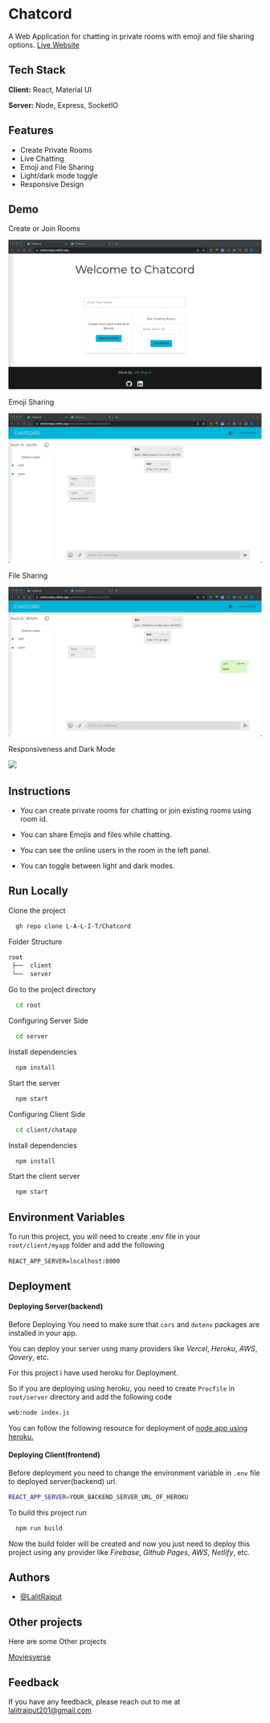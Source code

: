 # Chatcord

A Web Application for chatting in private rooms with emoji and file sharing options. [Live Website](https://chatcordapp.netlify.app/)

## Tech Stack

**Client:** React, Material UI

**Server:** Node, Express, SocketIO

## Features

- Create Private Rooms
- Live Chatting
- Emoji and File Sharing
- Light/dark mode toggle
- Responsive Design

## Demo

Create or Join Rooms

![](./Demo/Create_or_Join_Room.gif)

Emoji Sharing

![](./Demo/Emoji.gif)

File Sharing

![](./Demo/File_Sharing.gif)

Responsiveness and Dark Mode

![](./Demo/Dark_Mode.gif)

## Instructions

- You can create private rooms for chatting or join existing rooms using room id.

- You can share Emojis and files while chatting.

- You can see the online users in the room in the left panel.

- You can toggle between light and dark modes.

## Run Locally

Clone the project

```bash
  gh repo clone L-A-L-I-T/Chatcord
```

Folder Structure

```bash
root
 ├──  client
 └──  server
```

Go to the project directory

```bash
  cd root
```

Configuring Server Side

```bash
  cd server
```

Install dependencies

```bash
  npm install
```

Start the server

```bash
  npm start
```

Configuring Client Side

```bash
  cd client/chatapp
```

Install dependencies

```bash
  npm install
```

Start the client server

```bash
  npm start
```

## Environment Variables

To run this project, you will need to create .env file in your `root/client/myapp` folder and add the following

`REACT_APP_SERVER=localhost:8000`

## Deployment

#### Deploying Server(backend)

Before Deploying You need to make sure that `cors` and `dotenv` packages are installed in your app.

You can deploy your server usng many providers like _Vercel_, _Heroku_, _AWS_, _Qovery_, etc.

For this project i have used heroku for Deployment.

So if you are deploying using heroku, you need to create `Procfile` in `root/server` directory and add the following code

```bash
web:node index.js
```

You can follow the following resource for deployment of [node app using heroku.](https://www.freecodecamp.org/news/how-to-deploy-your-site-using-express-and-heroku/)

#### Deploying Client(frontend)

Before deployment you need to change the environment variable in `.env` file to deployed server(backend) url.

```bash
REACT_APP_SERVER=YOUR_BACKEND_SERVER_URL_OF_HEROKU
```

To build this project run

```bash
  npm run build
```

Now the build folder will be created and now you just need to deploy this project using any provider like _Firebase_, _Github Pages_, _AWS_, _Netlify_, etc.

## Authors

- [@LalitRajput](https://github.com/L-A-L-I-T)

## Other projects

Here are some Other projects

[Moviesverse](https://github.com/L-A-L-I-T/Moviesverse)

## Feedback

If you have any feedback, please reach out to me at lalitrajput201@gmail.com
